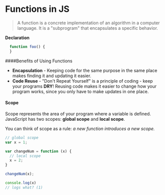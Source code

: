 

Functions in JS
=======
>A function is a concrete implementation of an algorithm in a computer language. It is a "subprogram" that encapsulates a specific behavior.


**Declaration**

```javascript
  function foo() {
  }
```

####Benefits of Using Functions

* **Encapsulation** - Keeping code for the same purpose in the same place makes finding it and updating it easier.
* **Code Reuse** - "Don't Repeat Yourself" is a principle of coding - keep your programs **DRY**! Reusing code makes it easier to change how your program works, since you only have to make updates in one place. 

#### Scope

Scope represents the area of your program where a variable is defined. JavaScript has two scopes: **global scope** and **local scope**.

You can think of scope as a rule: *a new function introduces a new scope.*

```js
// global scope
var x = 1;

var changeNum = function (x) {
  // local scope
  x = 2;
}

changeNum(x);

console.log(x)
// logs what? (1)

```